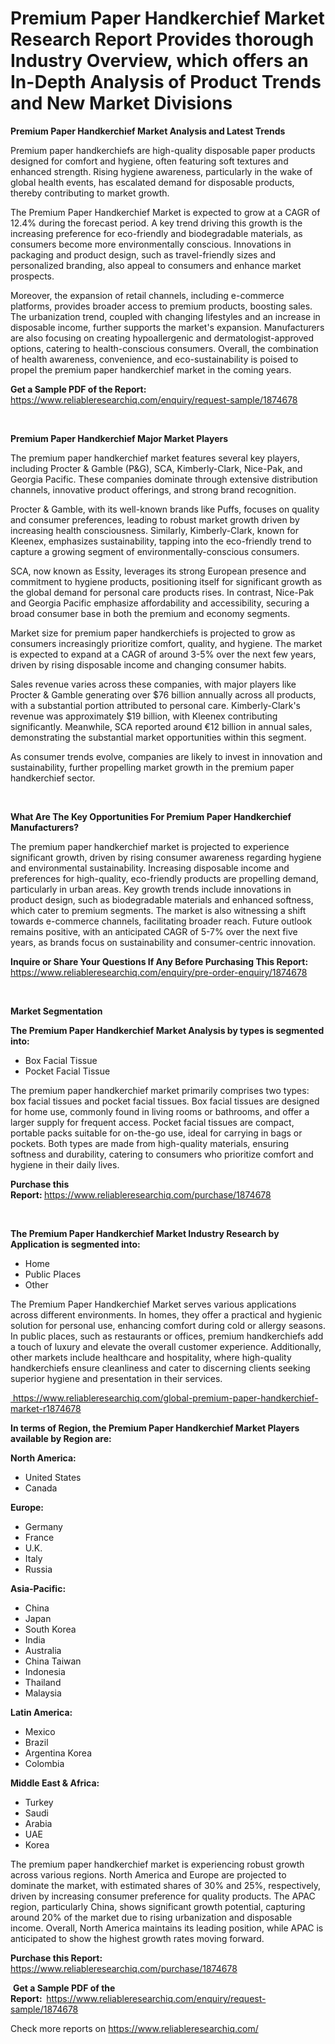 <p><h1>Premium Paper Handkerchief Market Research Report Provides thorough Industry Overview, which offers an In-Depth Analysis of Product Trends and New Market Divisions</h1></p><p><strong>Premium Paper Handkerchief Market Analysis and Latest Trends</strong></p>
<p><p>Premium paper handkerchiefs are high-quality disposable paper products designed for comfort and hygiene, often featuring soft textures and enhanced strength. Rising hygiene awareness, particularly in the wake of global health events, has escalated demand for disposable products, thereby contributing to market growth. </p><p>The Premium Paper Handkerchief Market is expected to grow at a CAGR of 12.4% during the forecast period. A key trend driving this growth is the increasing preference for eco-friendly and biodegradable materials, as consumers become more environmentally conscious. Innovations in packaging and product design, such as travel-friendly sizes and personalized branding, also appeal to consumers and enhance market prospects. </p><p>Moreover, the expansion of retail channels, including e-commerce platforms, provides broader access to premium products, boosting sales. The urbanization trend, coupled with changing lifestyles and an increase in disposable income, further supports the market's expansion. Manufacturers are also focusing on creating hypoallergenic and dermatologist-approved options, catering to health-conscious consumers. Overall, the combination of health awareness, convenience, and eco-sustainability is poised to propel the premium paper handkerchief market in the coming years.</p></p>
<p><strong>Get a Sample PDF of the Report:&nbsp;</strong> <a href="https://www.reliableresearchiq.com/enquiry/request-sample/1874678?utm_campaign=2783&utm_medium=2&utm_source=Github&utm_content=ia&utm_term=05042025&utm_id=premium-paper-handkerchief">https://www.reliableresearchiq.com/enquiry/request-sample/1874678</a></p>
<p>&nbsp;</p>
<p><strong>Premium Paper Handkerchief Major Market Players</strong></p>
<p><p>The premium paper handkerchief market features several key players, including Procter & Gamble (P&G), SCA, Kimberly-Clark, Nice-Pak, and Georgia Pacific. These companies dominate through extensive distribution channels, innovative product offerings, and strong brand recognition.</p><p>Procter & Gamble, with its well-known brands like Puffs, focuses on quality and consumer preferences, leading to robust market growth driven by increasing health consciousness. Similarly, Kimberly-Clark, known for Kleenex, emphasizes sustainability, tapping into the eco-friendly trend to capture a growing segment of environmentally-conscious consumers.</p><p>SCA, now known as Essity, leverages its strong European presence and commitment to hygiene products, positioning itself for significant growth as the global demand for personal care products rises. In contrast, Nice-Pak and Georgia Pacific emphasize affordability and accessibility, securing a broad consumer base in both the premium and economy segments.</p><p>Market size for premium paper handkerchiefs is projected to grow as consumers increasingly prioritize comfort, quality, and hygiene. The market is expected to expand at a CAGR of around 3-5% over the next few years, driven by rising disposable income and changing consumer habits.</p><p>Sales revenue varies across these companies, with major players like Procter & Gamble generating over $76 billion annually across all products, with a substantial portion attributed to personal care. Kimberly-Clark's revenue was approximately $19 billion, with Kleenex contributing significantly. Meanwhile, SCA reported around €12 billion in annual sales, demonstrating the substantial market opportunities within this segment.</p><p>As consumer trends evolve, companies are likely to invest in innovation and sustainability, further propelling market growth in the premium paper handkerchief sector.</p></p>
<p>&nbsp;</p>
<p><strong>What Are The Key Opportunities For Premium Paper Handkerchief Manufacturers?</strong></p>
<p><p>The premium paper handkerchief market is projected to experience significant growth, driven by rising consumer awareness regarding hygiene and environmental sustainability. Increasing disposable income and preferences for high-quality, eco-friendly products are propelling demand, particularly in urban areas. Key growth trends include innovations in product design, such as biodegradable materials and enhanced softness, which cater to premium segments. The market is also witnessing a shift towards e-commerce channels, facilitating broader reach. Future outlook remains positive, with an anticipated CAGR of 5-7% over the next five years, as brands focus on sustainability and consumer-centric innovation.</p></p>
<p><strong>Inquire or Share Your Questions If Any Before Purchasing This Report:</strong> <a href="https://www.reliableresearchiq.com/enquiry/pre-order-enquiry/1874678?utm_campaign=2783&utm_medium=2&utm_source=Github&utm_content=ia&utm_term=05042025&utm_id=premium-paper-handkerchief">https://www.reliableresearchiq.com/enquiry/pre-order-enquiry/1874678</a></p>
<p>&nbsp;</p>
<p><strong>Market Segmentation</strong></p>
<p><strong>The Premium Paper Handkerchief Market Analysis by types is segmented into:</strong></p>
<p><ul><li>Box Facial Tissue</li><li>Pocket Facial Tissue</li></ul></p>
<p><p>The premium paper handkerchief market primarily comprises two types: box facial tissues and pocket facial tissues. Box facial tissues are designed for home use, commonly found in living rooms or bathrooms, and offer a larger supply for frequent access. Pocket facial tissues are compact, portable packs suitable for on-the-go use, ideal for carrying in bags or pockets. Both types are made from high-quality materials, ensuring softness and durability, catering to consumers who prioritize comfort and hygiene in their daily lives.</p></p>
<p><strong>Purchase this Report:&nbsp;</strong><a href="https://www.reliableresearchiq.com/purchase/1874678?utm_campaign=2783&utm_medium=2&utm_source=Github&utm_content=ia&utm_term=05042025&utm_id=premium-paper-handkerchief">https://www.reliableresearchiq.com/purchase/1874678</a></p>
<p>&nbsp;</p>
<p><strong>The Premium Paper Handkerchief Market Industry Research by Application is segmented into:</strong></p>
<p><ul><li>Home</li><li>Public Places</li><li>Other</li></ul></p>
<p><p>The Premium Paper Handkerchief Market serves various applications across different environments. In homes, they offer a practical and hygienic solution for personal use, enhancing comfort during cold or allergy seasons. In public places, such as restaurants or offices, premium handkerchiefs add a touch of luxury and elevate the overall customer experience. Additionally, other markets include healthcare and hospitality, where high-quality handkerchiefs ensure cleanliness and cater to discerning clients seeking superior hygiene and presentation in their services.</p></p>
<p><a href="https://www.reliableresearchiq.com/global-premium-paper-handkerchief-market-r1874678?utm_campaign=2783&utm_medium=2&utm_source=Github&utm_content=ia&utm_term=05042025&utm_id=premium-paper-handkerchief">&nbsp;https://www.reliableresearchiq.com/global-premium-paper-handkerchief-market-r1874678</a></p>
<p><strong>In terms of Region, the Premium Paper Handkerchief Market Players available by Region are:</strong></p>
<p>
    <p> <strong> North America: </strong>
        <ul>
            <li>United States</li>
            <li>Canada</li>
        </ul>
        </p> 
    <p> <strong> Europe: </strong>
        <ul>
            <li>Germany</li>
            <li>France</li>
            <li>U.K.</li>
            <li>Italy</li>
            <li>Russia</li>
        </ul>
        </p> 
    <p> <strong> Asia-Pacific: </strong>
        <ul>
            <li>China</li>
            <li>Japan</li>
            <li>South Korea</li>
            <li>India</li>
            <li>Australia</li>
            <li>China Taiwan</li>
            <li>Indonesia</li>
            <li>Thailand</li>
            <li>Malaysia</li>
        </ul>
        </p> 
    <p> <strong> Latin America: </strong>
        <ul>
            <li>Mexico</li>
            <li>Brazil</li>
            <li>Argentina Korea</li>
            <li>Colombia</li>
        </ul>
        </p> 
    <p> <strong> Middle East & Africa: </strong>
        <ul>
            <li>Turkey</li>
            <li>Saudi</li>
            <li>Arabia</li>
            <li>UAE</li>
            <li>Korea</li>
        </ul>
    </p>
    </p>
<p><p>The premium paper handkerchief market is experiencing robust growth across various regions. North America and Europe are projected to dominate the market, with estimated shares of 30% and 25%, respectively, driven by increasing consumer preference for quality products. The APAC region, particularly China, shows significant growth potential, capturing around 20% of the market due to rising urbanization and disposable income. Overall, North America maintains its leading position, while APAC is anticipated to show the highest growth rates moving forward.</p></p>
<p><strong>Purchase this Report: </strong><a href="https://www.reliableresearchiq.com/purchase/1874678?utm_campaign=2783&utm_medium=2&utm_source=Github&utm_content=ia&utm_term=05042025&utm_id=premium-paper-handkerchief">https://www.reliableresearchiq.com/purchase/1874678</a></p>
<p>&nbsp;<strong>Get a Sample PDF of the Report:&nbsp;&nbsp;</strong><a href="https://www.reliableresearchiq.com/enquiry/request-sample/1874678?utm_campaign=2783&utm_medium=2&utm_source=Github&utm_content=ia&utm_term=05042025&utm_id=premium-paper-handkerchief">https://www.reliableresearchiq.com/enquiry/request-sample/1874678</a></p>
<p><strong></strong></p>
<p>Check more reports on <a href="https://www.reliableresearchiq.com/?utm_campaign=2783&utm_medium=2&utm_source=Github&utm_content=ia&utm_term=05042025&utm_id=premium-paper-handkerchief">https://www.reliableresearchiq.com/</a></p>